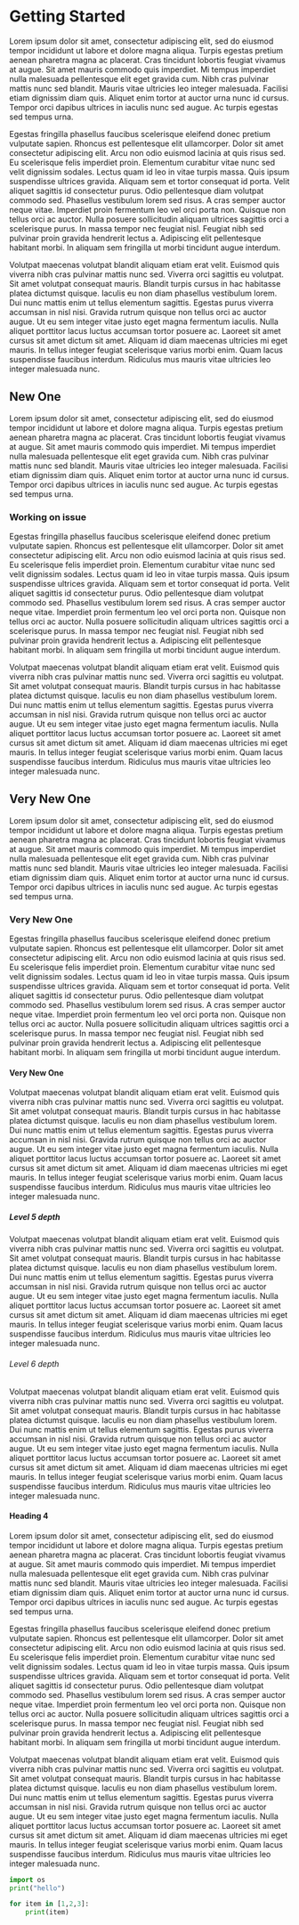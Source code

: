 # Getting Started

Lorem ipsum dolor sit amet, consectetur adipiscing elit, sed do eiusmod tempor incididunt ut labore et dolore magna aliqua. Turpis egestas pretium aenean pharetra magna ac placerat. Cras tincidunt lobortis feugiat vivamus at augue. Sit amet mauris commodo quis imperdiet. Mi tempus imperdiet nulla malesuada pellentesque elit eget gravida cum. Nibh cras pulvinar mattis nunc sed blandit. Mauris vitae ultricies leo integer malesuada. Facilisi etiam dignissim diam quis. Aliquet enim tortor at auctor urna nunc id cursus. Tempor orci dapibus ultrices in iaculis nunc sed augue. Ac turpis egestas sed tempus urna.

Egestas fringilla phasellus faucibus scelerisque eleifend donec pretium vulputate sapien. Rhoncus est pellentesque elit ullamcorper. Dolor sit amet consectetur adipiscing elit. Arcu non odio euismod lacinia at quis risus sed. Eu scelerisque felis imperdiet proin. Elementum curabitur vitae nunc sed velit dignissim sodales. Lectus quam id leo in vitae turpis massa. Quis ipsum suspendisse ultrices gravida. Aliquam sem et tortor consequat id porta. Velit aliquet sagittis id consectetur purus. Odio pellentesque diam volutpat commodo sed. Phasellus vestibulum lorem sed risus. A cras semper auctor neque vitae. Imperdiet proin fermentum leo vel orci porta non. Quisque non tellus orci ac auctor. Nulla posuere sollicitudin aliquam ultrices sagittis orci a scelerisque purus. In massa tempor nec feugiat nisl. Feugiat nibh sed pulvinar proin gravida hendrerit lectus a. Adipiscing elit pellentesque habitant morbi. In aliquam sem fringilla ut morbi tincidunt augue interdum.

Volutpat maecenas volutpat blandit aliquam etiam erat velit. Euismod quis viverra nibh cras pulvinar mattis nunc sed. Viverra orci sagittis eu volutpat. Sit amet volutpat consequat mauris. Blandit turpis cursus in hac habitasse platea dictumst quisque. Iaculis eu non diam phasellus vestibulum lorem. Dui nunc mattis enim ut tellus elementum sagittis. Egestas purus viverra accumsan in nisl nisi. Gravida rutrum quisque non tellus orci ac auctor augue. Ut eu sem integer vitae justo eget magna fermentum iaculis. Nulla aliquet porttitor lacus luctus accumsan tortor posuere ac. Laoreet sit amet cursus sit amet dictum sit amet. Aliquam id diam maecenas ultricies mi eget mauris. In tellus integer feugiat scelerisque varius morbi enim. Quam lacus suspendisse faucibus interdum. Ridiculus mus mauris vitae ultricies leo integer malesuada nunc.

## New One

Lorem ipsum dolor sit amet, consectetur adipiscing elit, sed do eiusmod tempor incididunt ut labore et dolore magna aliqua. Turpis egestas pretium aenean pharetra magna ac placerat. Cras tincidunt lobortis feugiat vivamus at augue. Sit amet mauris commodo quis imperdiet. Mi tempus imperdiet nulla malesuada pellentesque elit eget gravida cum. Nibh cras pulvinar mattis nunc sed blandit. Mauris vitae ultricies leo integer malesuada. Facilisi etiam dignissim diam quis. Aliquet enim tortor at auctor urna nunc id cursus. Tempor orci dapibus ultrices in iaculis nunc sed augue. Ac turpis egestas sed tempus urna.

### Working on issue
Egestas fringilla phasellus faucibus scelerisque eleifend donec pretium vulputate sapien. Rhoncus est pellentesque elit ullamcorper. Dolor sit amet consectetur adipiscing elit. Arcu non odio euismod lacinia at quis risus sed. Eu scelerisque felis imperdiet proin. Elementum curabitur vitae nunc sed velit dignissim sodales. Lectus quam id leo in vitae turpis massa. Quis ipsum suspendisse ultrices gravida. Aliquam sem et tortor consequat id porta. Velit aliquet sagittis id consectetur purus. Odio pellentesque diam volutpat commodo sed. Phasellus vestibulum lorem sed risus. A cras semper auctor neque vitae. Imperdiet proin fermentum leo vel orci porta non. Quisque non tellus orci ac auctor. Nulla posuere sollicitudin aliquam ultrices sagittis orci a scelerisque purus. In massa tempor nec feugiat nisl. Feugiat nibh sed pulvinar proin gravida hendrerit lectus a. Adipiscing elit pellentesque habitant morbi. In aliquam sem fringilla ut morbi tincidunt augue interdum.

Volutpat maecenas volutpat blandit aliquam etiam erat velit. Euismod quis viverra nibh cras pulvinar mattis nunc sed. Viverra orci sagittis eu volutpat. Sit amet volutpat consequat mauris. Blandit turpis cursus in hac habitasse platea dictumst quisque. Iaculis eu non diam phasellus vestibulum lorem. Dui nunc mattis enim ut tellus elementum sagittis. Egestas purus viverra accumsan in nisl nisi. Gravida rutrum quisque non tellus orci ac auctor augue. Ut eu sem integer vitae justo eget magna fermentum iaculis. Nulla aliquet porttitor lacus luctus accumsan tortor posuere ac. Laoreet sit amet cursus sit amet dictum sit amet. Aliquam id diam maecenas ultricies mi eget mauris. In tellus integer feugiat scelerisque varius morbi enim. Quam lacus suspendisse faucibus interdum. Ridiculus mus mauris vitae ultricies leo integer malesuada nunc.

## Very New One

Lorem ipsum dolor sit amet, consectetur adipiscing elit, sed do eiusmod tempor incididunt ut labore et dolore magna aliqua. Turpis egestas pretium aenean pharetra magna ac placerat. Cras tincidunt lobortis feugiat vivamus at augue. Sit amet mauris commodo quis imperdiet. Mi tempus imperdiet nulla malesuada pellentesque elit eget gravida cum. Nibh cras pulvinar mattis nunc sed blandit. Mauris vitae ultricies leo integer malesuada. Facilisi etiam dignissim diam quis. Aliquet enim tortor at auctor urna nunc id cursus. Tempor orci dapibus ultrices in iaculis nunc sed augue. Ac turpis egestas sed tempus urna.

### Very New One

Egestas fringilla phasellus faucibus scelerisque eleifend donec pretium vulputate sapien. Rhoncus est pellentesque elit ullamcorper. Dolor sit amet consectetur adipiscing elit. Arcu non odio euismod lacinia at quis risus sed. Eu scelerisque felis imperdiet proin. Elementum curabitur vitae nunc sed velit dignissim sodales. Lectus quam id leo in vitae turpis massa. Quis ipsum suspendisse ultrices gravida. Aliquam sem et tortor consequat id porta. Velit aliquet sagittis id consectetur purus. Odio pellentesque diam volutpat commodo sed. Phasellus vestibulum lorem sed risus. A cras semper auctor neque vitae. Imperdiet proin fermentum leo vel orci porta non. Quisque non tellus orci ac auctor. Nulla posuere sollicitudin aliquam ultrices sagittis orci a scelerisque purus. In massa tempor nec feugiat nisl. Feugiat nibh sed pulvinar proin gravida hendrerit lectus a. Adipiscing elit pellentesque habitant morbi. In aliquam sem fringilla ut morbi tincidunt augue interdum.

#### Very New One

Volutpat maecenas volutpat blandit aliquam etiam erat velit. Euismod quis viverra nibh cras pulvinar mattis nunc sed. Viverra orci sagittis eu volutpat. Sit amet volutpat consequat mauris. Blandit turpis cursus in hac habitasse platea dictumst quisque. Iaculis eu non diam phasellus vestibulum lorem. Dui nunc mattis enim ut tellus elementum sagittis. Egestas purus viverra accumsan in nisl nisi. Gravida rutrum quisque non tellus orci ac auctor augue. Ut eu sem integer vitae justo eget magna fermentum iaculis. Nulla aliquet porttitor lacus luctus accumsan tortor posuere ac. Laoreet sit amet cursus sit amet dictum sit amet. Aliquam id diam maecenas ultricies mi eget mauris. In tellus integer feugiat scelerisque varius morbi enim. Quam lacus suspendisse faucibus interdum. Ridiculus mus mauris vitae ultricies leo integer malesuada nunc.

##### Level 5 depth
Volutpat maecenas volutpat blandit aliquam etiam erat velit. Euismod quis viverra nibh cras pulvinar mattis nunc sed. Viverra orci sagittis eu volutpat. Sit amet volutpat consequat mauris. Blandit turpis cursus in hac habitasse platea dictumst quisque. Iaculis eu non diam phasellus vestibulum lorem. Dui nunc mattis enim ut tellus elementum sagittis. Egestas purus viverra accumsan in nisl nisi. Gravida rutrum quisque non tellus orci ac auctor augue. Ut eu sem integer vitae justo eget magna fermentum iaculis. Nulla aliquet porttitor lacus luctus accumsan tortor posuere ac. Laoreet sit amet cursus sit amet dictum sit amet. Aliquam id diam maecenas ultricies mi eget mauris. In tellus integer feugiat scelerisque varius morbi enim. Quam lacus suspendisse faucibus interdum. Ridiculus mus mauris vitae ultricies leo integer malesuada nunc.



###### Level 6 depth
Volutpat maecenas volutpat blandit aliquam etiam erat velit. Euismod quis viverra nibh cras pulvinar mattis nunc sed. Viverra orci sagittis eu volutpat. Sit amet volutpat consequat mauris. Blandit turpis cursus in hac habitasse platea dictumst quisque. Iaculis eu non diam phasellus vestibulum lorem. Dui nunc mattis enim ut tellus elementum sagittis. Egestas purus viverra accumsan in nisl nisi. Gravida rutrum quisque non tellus orci ac auctor augue. Ut eu sem integer vitae justo eget magna fermentum iaculis. Nulla aliquet porttitor lacus luctus accumsan tortor posuere ac. Laoreet sit amet cursus sit amet dictum sit amet. Aliquam id diam maecenas ultricies mi eget mauris. In tellus integer feugiat scelerisque varius morbi enim. Quam lacus suspendisse faucibus interdum. Ridiculus mus mauris vitae ultricies leo integer malesuada nunc.


#### Heading 4



Lorem ipsum dolor sit amet, consectetur adipiscing elit, sed do eiusmod tempor incididunt ut labore et dolore magna aliqua. Turpis egestas pretium aenean pharetra magna ac placerat. Cras tincidunt lobortis feugiat vivamus at augue. Sit amet mauris commodo quis imperdiet. Mi tempus imperdiet nulla malesuada pellentesque elit eget gravida cum. Nibh cras pulvinar mattis nunc sed blandit. Mauris vitae ultricies leo integer malesuada. Facilisi etiam dignissim diam quis. Aliquet enim tortor at auctor urna nunc id cursus. Tempor orci dapibus ultrices in iaculis nunc sed augue. Ac turpis egestas sed tempus urna.

Egestas fringilla phasellus faucibus scelerisque eleifend donec pretium vulputate sapien. Rhoncus est pellentesque elit ullamcorper. Dolor sit amet consectetur adipiscing elit. Arcu non odio euismod lacinia at quis risus sed. Eu scelerisque felis imperdiet proin. Elementum curabitur vitae nunc sed velit dignissim sodales. Lectus quam id leo in vitae turpis massa. Quis ipsum suspendisse ultrices gravida. Aliquam sem et tortor consequat id porta. Velit aliquet sagittis id consectetur purus. Odio pellentesque diam volutpat commodo sed. Phasellus vestibulum lorem sed risus. A cras semper auctor neque vitae. Imperdiet proin fermentum leo vel orci porta non. Quisque non tellus orci ac auctor. Nulla posuere sollicitudin aliquam ultrices sagittis orci a scelerisque purus. In massa tempor nec feugiat nisl. Feugiat nibh sed pulvinar proin gravida hendrerit lectus a. Adipiscing elit pellentesque habitant morbi. In aliquam sem fringilla ut morbi tincidunt augue interdum.

Volutpat maecenas volutpat blandit aliquam etiam erat velit. Euismod quis viverra nibh cras pulvinar mattis nunc sed. Viverra orci sagittis eu volutpat. Sit amet volutpat consequat mauris. Blandit turpis cursus in hac habitasse platea dictumst quisque. Iaculis eu non diam phasellus vestibulum lorem. Dui nunc mattis enim ut tellus elementum sagittis. Egestas purus viverra accumsan in nisl nisi. Gravida rutrum quisque non tellus orci ac auctor augue. Ut eu sem integer vitae justo eget magna fermentum iaculis. Nulla aliquet porttitor lacus luctus accumsan tortor posuere ac. Laoreet sit amet cursus sit amet dictum sit amet. Aliquam id diam maecenas ultricies mi eget mauris. In tellus integer feugiat scelerisque varius morbi enim. Quam lacus suspendisse faucibus interdum. Ridiculus mus mauris vitae ultricies leo integer malesuada nunc.

```py
import os 
print("hello")

for item in [1,2,3]:
    print(item)
```